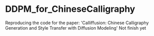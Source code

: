 # DDPM_for_ChineseCalligraphy
Reproducing the code for the paper: 'Calliffusion: Chinese Calligraphy Generation and Style Transfer with Diffusion Modeling'
Not finish yet

